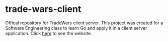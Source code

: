 # trade-wars-client

Offical repository for TradeWars client server. This project was created for a Software Engineering class to learn Go and apply it in a client server application. Click [here](http://trade-wars-client.herokuapp.com/players) to see the website.  
